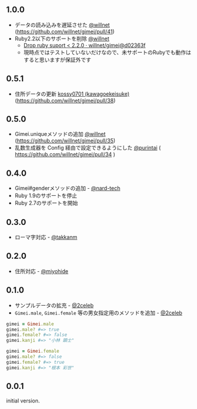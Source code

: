 ## 1.0.0

* データの読み込みを遅延させた [@willnet](https://github.com/willnet) (https://github.com/willnet/gimei/pull/41)
* Ruby2.2以下のサポートを削除 [@willnet](https://github.com/willnet)
  * [Drop ruby suport < 2.2.0 · willnet/gimei@d02363f](https://github.com/willnet/gimei/commit/d02363f2fc6ffa31a531576cb9f599a01e25194f)
  * 現時点ではテストしていないだけなので、未サポートのRubyでも動作はすると思いますが保証外です

## 0.5.1

* 住所データの更新 [kossy0701 (kawagoekeisuke)](https://github.com/kossy0701) (https://github.com/willnet/gimei/pull/38)

## 0.5.0

* Gimei.uniqueメソッドの追加 [@willnet](https://github.com/willnet) (https://github.com/willnet/gimei/pull/35)
* 乱数生成器を Config 経由で設定できるようにした [@purintai](https://github.com/purintai) ( https://github.com/willnet/gimei/pull/34  )

## 0.4.0

* Gimei#genderメソッドの追加 - [@nard-tech](https://github.com/nard-tech)
* Ruby 1.9のサポートを停止
* Ruby 2.7のサポートを開始

## 0.3.0

* ローマ字対応 - [@takkanm](https://github.com/takkanm)

## 0.2.0

* 住所対応 - [@miyohide](https://github.com/miyohide)

## 0.1.0

* サンプルデータの拡充 - [@2celeb](https://github.com/2celeb)
* `Gimei.male`, `Gimei.female` 等の男女指定用のメソッドを追加 - [@2celeb](https://github.com/2celeb)

```ruby
gimei = Gimei.male
gimei.male? #=> true
gimei.female? #=> false
gimei.kanji #=> "小林 顕士"

gimei = Gimei.female
gimei.male? #=> false
gimei.female? #=> true
gimei.kanji #=> "根本 彩世"
```

## 0.0.1

initial version.
